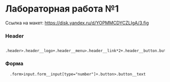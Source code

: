 # Лабораторная работа №1
Ссылка на макет: https://disk.yandex.ru/d/YOPMMCDYCZLIgA/3.fig

### Header
```
  .header>.header__logo+.header__menu>.header__link*2+.header__button.button>.button__text
```

### Форма
```
  .form>input.form__input[type="number"]+.button>.button__text
```
